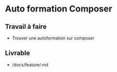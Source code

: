 # Auto formation Composer 

## Travail à faire

- Trouver une autoformation sur composer 

## Livrable
- /docs/feature/.md